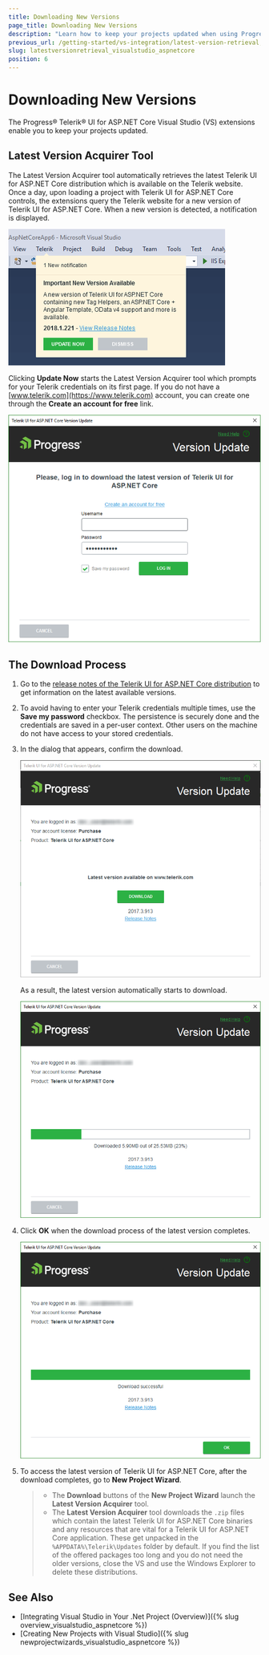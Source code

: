 ```yaml
---
title: Downloading New Versions
page_title: Downloading New Versions
description: "Learn how to keep your projects updated when using Progress&reg; Telerik&reg; UI for ASP.NET Core."
previous_url: /getting-started/vs-integration/latest-version-retrieval, /installation/vs-integration/latest-version-retrieval
slug: latestversionretrieval_visualstudio_aspnetcore
position: 6
---
```


# Downloading New Versions

The Progress&reg; Telerik&reg; UI for ASP.NET Core Visual Studio (VS) extensions enable you to keep your projects updated.

## Latest Version Acquirer Tool

The Latest Version Acquirer tool automatically retrieves the latest Telerik UI for ASP.NET Core distribution which is available on the Telerik website. Once a day, upon loading a project with Telerik UI for ASP.NET Core controls, the extensions query the Telerik website for a new version of Telerik UI for ASP.NET Core. When a new version is detected, a notification is displayed.

![Getting the latest version notification](../vs-integration/images/lva_notification.png)

Clicking **Update Now** starts the Latest Version Acquirer tool which prompts for your Telerik credentials on its first page. If you do not have a [www.telerik.com](https://www.telerik.com) account, you can create one through the **Create an account for free** link.

![Getting the latest version dialog](../vs-integration/images/lva1.png)

## The Download Process

1. Go to the [release notes of the Telerik UI for ASP.NET Core distribution](https://www.telerik.com/support/whats-new/aspnet-core-ui/release-history) to get information on the latest available versions.
1. To avoid having to enter your Telerik credentials multiple times, use the **Save my password** checkbox. The persistence is securely done and the credentials are saved in a per-user context. Other users on the machine do not have access to your stored credentials.
1. In the dialog that appears, confirm the download.

    ![Confirming the download of the latest version dialog](../vs-integration/images/lva2.png)

    As a result, the latest version automatically starts to download.

    ![The download of the latest version is in progress dialog](../vs-integration/images/lva3.png)

1. Click **OK** when the download process of the latest version completes.

    ![The download of the latest version is complete dialog](../vs-integration/images/lva4.png)

1. To access the latest version of Telerik UI for ASP.NET Core, after the download completes, go to **New Project Wizard**.

    > * The **Download** buttons of the **New Project Wizard** launch the **Latest Version Acquirer** tool.
    > * The **Latest Version Acquirer** tool downloads the `.zip` files which contain the latest Telerik UI for ASP.NET Core binaries and any resources that are vital for a Telerik UI for ASP.NET Core application. These get unpacked in the `%APPDATA%\Telerik\Updates` folder by default. If you find the list of the offered packages too long and you do not need the older versions, close the VS and use the Windows Explorer to delete these distributions.

## See Also

* [Integrating Visual Studio in Your .Net Project (Overview)]({% slug overview_visualstudio_aspnetcore %})
* [Creating New Projects with Visual Studio]({% slug newprojectwizards_visualstudio_aspnetcore %})
